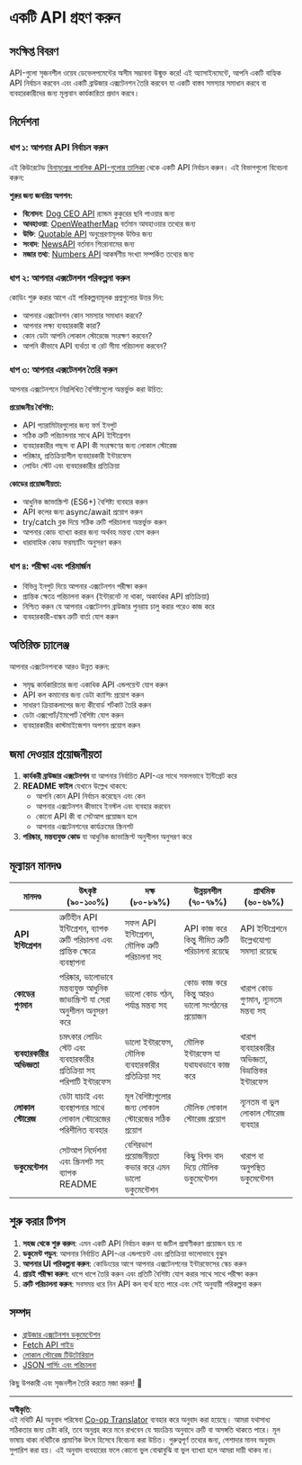 <!--
CO_OP_TRANSLATOR_METADATA:
{
  "original_hash": "25b8d28b8531352d4eb67291fd7824c4",
  "translation_date": "2025-10-22T22:06:22+00:00",
  "source_file": "5-browser-extension/2-forms-browsers-local-storage/assignment.md",
  "language_code": "bn"
}
-->
# একটি API গ্রহণ করুন

## সংক্ষিপ্ত বিবরণ

API-গুলো সৃজনশীল ওয়েব ডেভেলপমেন্টের অসীম সম্ভাবনা উন্মুক্ত করে! এই অ্যাসাইনমেন্টে, আপনি একটি বাহ্যিক API নির্বাচন করবেন এবং একটি ব্রাউজার এক্সটেনশন তৈরি করবেন যা একটি বাস্তব সমস্যার সমাধান করবে বা ব্যবহারকারীদের জন্য মূল্যবান কার্যকারিতা প্রদান করবে।

## নির্দেশনা

### ধাপ ১: আপনার API নির্বাচন করুন
এই কিউরেটেড [বিনামূল্যের পাবলিক API-গুলোর তালিকা](https://github.com/public-apis/public-apis) থেকে একটি API নির্বাচন করুন। এই বিভাগগুলো বিবেচনা করুন:

**শুরুর জন্য জনপ্রিয় অপশন:**
- **বিনোদন**: [Dog CEO API](https://dog.ceo/dog-api/) র‍্যান্ডম কুকুরের ছবি পাওয়ার জন্য
- **আবহাওয়া**: [OpenWeatherMap](https://openweathermap.org/api) বর্তমান আবহাওয়ার তথ্যের জন্য
- **উক্তি**: [Quotable API](https://quotable.io/) অনুপ্রেরণামূলক উক্তির জন্য
- **সংবাদ**: [NewsAPI](https://newsapi.org/) বর্তমান শিরোনামের জন্য
- **মজার তথ্য**: [Numbers API](http://numbersapi.com/) আকর্ষণীয় সংখ্যা সম্পর্কিত তথ্যের জন্য

### ধাপ ২: আপনার এক্সটেনশন পরিকল্পনা করুন
কোডিং শুরু করার আগে এই পরিকল্পনামূলক প্রশ্নগুলোর উত্তর দিন:
- আপনার এক্সটেনশন কোন সমস্যার সমাধান করবে?
- আপনার লক্ষ্য ব্যবহারকারী কারা?
- কোন ডেটা আপনি লোকাল স্টোরেজে সংরক্ষণ করবেন?
- আপনি কীভাবে API ব্যর্থতা বা রেট সীমা পরিচালনা করবেন?

### ধাপ ৩: আপনার এক্সটেনশন তৈরি করুন
আপনার এক্সটেনশনে নিম্নলিখিত বৈশিষ্ট্যগুলো অন্তর্ভুক্ত করা উচিত:

**প্রয়োজনীয় বৈশিষ্ট্য:**
- API প্যারামিটারগুলোর জন্য ফর্ম ইনপুট
- সঠিক ত্রুটি পরিচালনার সাথে API ইন্টিগ্রেশন
- ব্যবহারকারীর পছন্দ বা API কী সংরক্ষণের জন্য লোকাল স্টোরেজ
- পরিষ্কার, প্রতিক্রিয়াশীল ব্যবহারকারী ইন্টারফেস
- লোডিং স্টেট এবং ব্যবহারকারীর প্রতিক্রিয়া

**কোডের প্রয়োজনীয়তা:**
- আধুনিক জাভাস্ক্রিপ্ট (ES6+) বৈশিষ্ট্য ব্যবহার করুন
- API কলের জন্য async/await প্রয়োগ করুন
- try/catch ব্লক দিয়ে সঠিক ত্রুটি পরিচালনা অন্তর্ভুক্ত করুন
- আপনার কোড ব্যাখ্যা করার জন্য অর্থবহ মন্তব্য যোগ করুন
- ধারাবাহিক কোড ফরম্যাটিং অনুসরণ করুন

### ধাপ ৪: পরীক্ষা এবং পরিমার্জন
- বিভিন্ন ইনপুট দিয়ে আপনার এক্সটেনশন পরীক্ষা করুন
- প্রান্তিক ক্ষেত্রে পরিচালনা করুন (ইন্টারনেট না থাকা, অকার্যকর API প্রতিক্রিয়া)
- নিশ্চিত করুন যে আপনার এক্সটেনশন ব্রাউজার পুনরায় চালু করার পরেও কাজ করে
- ব্যবহারকারী-বান্ধব ত্রুটি বার্তা যোগ করুন

## অতিরিক্ত চ্যালেঞ্জ

আপনার এক্সটেনশনকে আরও উন্নত করুন:
- সমৃদ্ধ কার্যকারিতার জন্য একাধিক API এন্ডপয়েন্ট যোগ করুন
- API কল কমানোর জন্য ডেটা ক্যাশিং প্রয়োগ করুন
- সাধারণ ক্রিয়াকলাপের জন্য কীবোর্ড শর্টকাট তৈরি করুন
- ডেটা এক্সপোর্ট/ইমপোর্ট বৈশিষ্ট্য যোগ করুন
- ব্যবহারকারীর কাস্টমাইজেশন অপশন প্রয়োগ করুন

## জমা দেওয়ার প্রয়োজনীয়তা

1. **কার্যকরী ব্রাউজার এক্সটেনশন** যা আপনার নির্বাচিত API-এর সাথে সফলভাবে ইন্টিগ্রেট করে
2. **README ফাইল** যেখানে উল্লেখ থাকবে:
   - আপনি কোন API নির্বাচন করেছেন এবং কেন
   - আপনার এক্সটেনশন কীভাবে ইনস্টল এবং ব্যবহার করবেন
   - কোনো API কী বা সেটআপ প্রয়োজন হলে
   - আপনার এক্সটেনশনের কার্যক্রমের স্ক্রিনশট
3. **পরিষ্কার, মন্তব্যযুক্ত কোড** যা আধুনিক জাভাস্ক্রিপ্ট অনুশীলন অনুসরণ করে

## মূল্যায়ন মানদণ্ড

| মানদণ্ড | উৎকৃষ্ট (৯০-১০০%) | দক্ষ (৮০-৮৯%) | উন্নয়নশীল (৭০-৭৯%) | প্রাথমিক (৬০-৬৯%) |
|----------|---------------------|---------------------|---------------------|--------------------|
| **API ইন্টিগ্রেশন** | ত্রুটিহীন API ইন্টিগ্রেশন, ব্যাপক ত্রুটি পরিচালনা এবং প্রান্তিক ক্ষেত্রে ব্যবস্থাপনা | সফল API ইন্টিগ্রেশন, মৌলিক ত্রুটি পরিচালনা সহ | API কাজ করে কিন্তু সীমিত ত্রুটি পরিচালনা রয়েছে | API ইন্টিগ্রেশনে উল্লেখযোগ্য সমস্যা রয়েছে |
| **কোডের গুণমান** | পরিষ্কার, ভালোভাবে মন্তব্যযুক্ত আধুনিক জাভাস্ক্রিপ্ট যা সেরা অনুশীলন অনুসরণ করে | ভালো কোড গঠন, পর্যাপ্ত মন্তব্য সহ | কোড কাজ করে কিন্তু আরও ভালো সংগঠনের প্রয়োজন | খারাপ কোড গুণমান, ন্যূনতম মন্তব্য সহ |
| **ব্যবহারকারীর অভিজ্ঞতা** | চমৎকার লোডিং স্টেট এবং ব্যবহারকারীর প্রতিক্রিয়া সহ পরিপাটি ইন্টারফেস | ভালো ইন্টারফেস, মৌলিক ব্যবহারকারীর প্রতিক্রিয়া সহ | মৌলিক ইন্টারফেস যা যথাযথভাবে কাজ করে | খারাপ ব্যবহারকারীর অভিজ্ঞতা, বিভ্রান্তিকর ইন্টারফেস |
| **লোকাল স্টোরেজ** | ডেটা যাচাই এবং ব্যবস্থাপনার সাথে লোকাল স্টোরেজের পরিশীলিত ব্যবহার | মূল বৈশিষ্ট্যগুলোর জন্য লোকাল স্টোরেজের সঠিক প্রয়োগ | মৌলিক লোকাল স্টোরেজ প্রয়োগ | ন্যূনতম বা ভুল লোকাল স্টোরেজ ব্যবহার |
| **ডকুমেন্টেশন** | সেটআপ নির্দেশনা এবং স্ক্রিনশট সহ ব্যাপক README | বেশিরভাগ প্রয়োজনীয়তা কভার করে এমন ভালো ডকুমেন্টেশন | কিছু বিশদ বাদ দিয়ে মৌলিক ডকুমেন্টেশন | খারাপ বা অনুপস্থিত ডকুমেন্টেশন |

## শুরু করার টিপস

1. **সহজ থেকে শুরু করুন**: এমন একটি API নির্বাচন করুন যা জটিল প্রমাণীকরণ প্রয়োজন হয় না
2. **ডকুমেন্ট পড়ুন**: আপনার নির্বাচিত API-এর এন্ডপয়েন্ট এবং প্রতিক্রিয়া ভালোভাবে বুঝুন
3. **আপনার UI পরিকল্পনা করুন**: কোডিংয়ের আগে আপনার এক্সটেনশনের ইন্টারফেসের স্কেচ করুন
4. **প্রায়ই পরীক্ষা করুন**: ধাপে ধাপে তৈরি করুন এবং প্রতিটি বৈশিষ্ট্য যোগ করার সাথে সাথে পরীক্ষা করুন
5. **ত্রুটি পরিচালনা করুন**: সবসময় ধরে নিন API কল ব্যর্থ হতে পারে এবং সেই অনুযায়ী পরিকল্পনা করুন

## সম্পদ

- [ব্রাউজার এক্সটেনশন ডকুমেন্টেশন](https://developer.mozilla.org/docs/Mozilla/Add-ons/WebExtensions)
- [Fetch API গাইড](https://developer.mozilla.org/docs/Web/API/Fetch_API/Using_Fetch)
- [লোকাল স্টোরেজ টিউটোরিয়াল](https://developer.mozilla.org/docs/Web/API/Window/localStorage)
- [JSON পার্সিং এবং পরিচালনা](https://developer.mozilla.org/docs/Web/JavaScript/Reference/Global_Objects/JSON)

কিছু উপকারী এবং সৃজনশীল তৈরি করতে মজা করুন! 🚀

---

**অস্বীকৃতি**:  
এই নথিটি AI অনুবাদ পরিষেবা [Co-op Translator](https://github.com/Azure/co-op-translator) ব্যবহার করে অনুবাদ করা হয়েছে। আমরা যথাসাধ্য সঠিকতার জন্য চেষ্টা করি, তবে অনুগ্রহ করে মনে রাখবেন যে স্বয়ংক্রিয় অনুবাদে ত্রুটি বা অসঙ্গতি থাকতে পারে। মূল ভাষায় থাকা নথিটিকে প্রামাণিক উৎস হিসেবে বিবেচনা করা উচিত। গুরুত্বপূর্ণ তথ্যের জন্য, পেশাদার মানব অনুবাদ সুপারিশ করা হয়। এই অনুবাদ ব্যবহারের ফলে কোনো ভুল বোঝাবুঝি বা ভুল ব্যাখ্যা হলে আমরা দায়ী থাকব না।